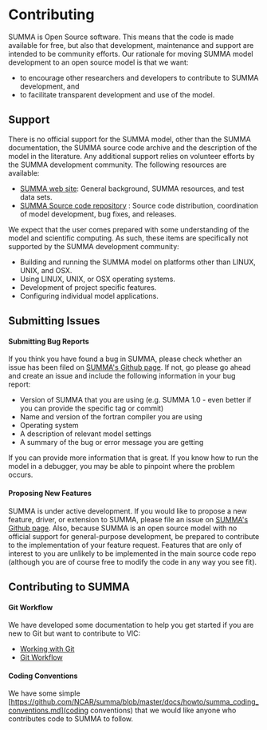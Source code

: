 # Contributing

SUMMA is Open Source software. This means that the code is made available for free, but also that development, maintenance and support are intended to be community efforts. Our rationale for moving SUMMA model development to an open source model is that we want:

- to encourage other researchers and developers to contribute to SUMMA development, and
- to facilitate transparent development and use of the model.

## Support

There is no official support for the SUMMA model, other than the SUMMA documentation, the SUMMA source code archive and the description of the model in the literature. Any additional support relies on volunteer efforts by the SUMMA development community. The following resources are available:

- [SUMMA web site](https://www.ral.ucar.edu/projects/summa): General background, SUMMA resources, and test data sets.
- [SUMMA Source code repository](https://github.com/NCAR/SUMMA) : Source code distribution, coordination of model development, bug fixes, and releases.

We expect that the user comes prepared with some understanding of the model and scientific computing. As such, these items are specifically not supported by the SUMMA development community:

- Building and running the SUMMA model on platforms other than LINUX, UNIX, and OSX.
- Using LINUX, UNIX, or OSX operating systems.
- Development of project specific features.
- Configuring individual model applications.

## Submitting Issues
#### Submitting Bug Reports

If you think you have found a bug in SUMMA, please check whether an issue has been filed on [SUMMA's Github page](https://github.com/NCAR/SUMMA/issues). If not, go please go ahead and create an issue and include the following information in your bug report:

- Version of SUMMA that you are using (e.g. SUMMA 1.0 - even better if you can provide the specific tag or commit)
- Name and version of the fortran compiler you are using
- Operating system
- A description of relevant model settings
- A summary of the bug or error message you are getting

If you can provide more information that is great. If you know how to run the model in a debugger, you may be able to pinpoint where the problem occurs.

#### Proposing New Features

SUMMA is under active development.  If you would like to propose a new feature, driver, or extension to SUMMA, please file an issue on [SUMMA's Github page](https://github.com/NCAR/SUMMA/issues). Also, because SUMMA is an open source model with no official support for general-purpose development, be prepared to contribute to the implementation of your feature request. Features that are only of interest to you are unlikely to be implemented in the main source code repo (although you are of course free to modify the code in any way you see fit).

## Contributing to SUMMA
#### Git Workflow
We have developed some documentation to help you get started if you are new to Git but want to contribute to VIC:

- [Working with Git](https://github.com/NCAR/summa/blob/master/docs/howto/git_howto.md)
- [Git Workflow](https://github.com/NCAR/summa/blob/master/docs/howto/summa_git_workflow.md)

#### Coding Conventions
We have some simple [https://github.com/NCAR/summa/blob/master/docs/howto/summa_coding_conventions.md](coding conventions) that we would like anyone who contributes code to SUMMA to follow.
